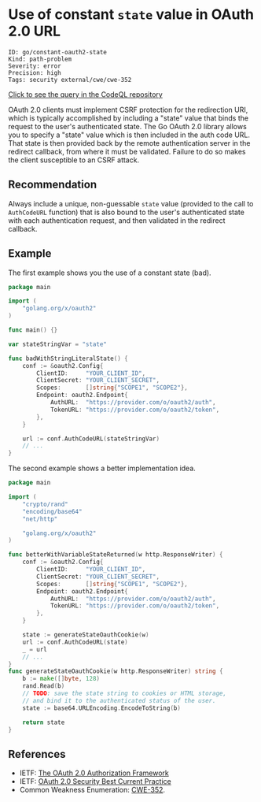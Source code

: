 # Use of constant `state` value in OAuth 2.0 URL

```
ID: go/constant-oauth2-state
Kind: path-problem
Severity: error
Precision: high
Tags: security external/cwe/cwe-352

```
[Click to see the query in the CodeQL repository](https://github.com/github/codeql-go/tree/main/ql/src/Security/CWE-352/ConstantOauth2State.ql)

OAuth 2.0 clients must implement CSRF protection for the redirection URI, which is typically accomplished by including a "state" value that binds the request to the user's authenticated state. The Go OAuth 2.0 library allows you to specify a "state" value which is then included in the auth code URL. That state is then provided back by the remote authentication server in the redirect callback, from where it must be validated. Failure to do so makes the client susceptible to an CSRF attack.


## Recommendation
Always include a unique, non-guessable `state` value (provided to the call to `AuthCodeURL` function) that is also bound to the user's authenticated state with each authentication request, and then validated in the redirect callback.


## Example
The first example shows you the use of a constant state (bad).


```go
package main

import (
	"golang.org/x/oauth2"
)

func main() {}

var stateStringVar = "state"

func badWithStringLiteralState() {
	conf := &oauth2.Config{
		ClientID:     "YOUR_CLIENT_ID",
		ClientSecret: "YOUR_CLIENT_SECRET",
		Scopes:       []string{"SCOPE1", "SCOPE2"},
		Endpoint: oauth2.Endpoint{
			AuthURL:  "https://provider.com/o/oauth2/auth",
			TokenURL: "https://provider.com/o/oauth2/token",
		},
	}

	url := conf.AuthCodeURL(stateStringVar)
	// ...
}

```
The second example shows a better implementation idea.


```go
package main

import (
	"crypto/rand"
	"encoding/base64"
	"net/http"

	"golang.org/x/oauth2"
)

func betterWithVariableStateReturned(w http.ResponseWriter) {
	conf := &oauth2.Config{
		ClientID:     "YOUR_CLIENT_ID",
		ClientSecret: "YOUR_CLIENT_SECRET",
		Scopes:       []string{"SCOPE1", "SCOPE2"},
		Endpoint: oauth2.Endpoint{
			AuthURL:  "https://provider.com/o/oauth2/auth",
			TokenURL: "https://provider.com/o/oauth2/token",
		},
	}

	state := generateStateOauthCookie(w)
	url := conf.AuthCodeURL(state)
	_ = url
	// ...
}
func generateStateOauthCookie(w http.ResponseWriter) string {
	b := make([]byte, 128)
	rand.Read(b)
	// TODO: save the state string to cookies or HTML storage,
	// and bind it to the authenticated status of the user.
	state := base64.URLEncoding.EncodeToString(b)

	return state
}

```

## References
* IETF: [The OAuth 2.0 Authorization Framework](https://tools.ietf.org/html/rfc6749#section-10.12)
* IETF: [OAuth 2.0 Security Best Current Practice](https://tools.ietf.org/html/draft-ietf-oauth-security-topics-15#section-2.1)
* Common Weakness Enumeration: [CWE-352](https://cwe.mitre.org/data/definitions/352.html).